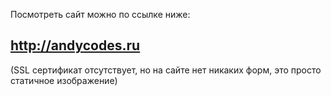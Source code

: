 Посмотреть сайт можно по ссылке ниже:

## http://andycodes.ru

(SSL сертификат отсутствует, но на сайте нет никаких форм, это просто статичное изображение)

